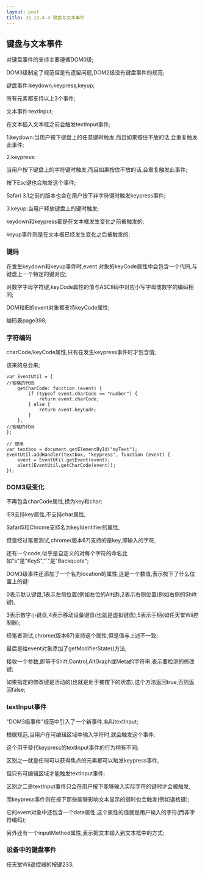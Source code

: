 ```yaml
---
layout: post
title: JS 13.4.4 键盘与文本事件
---
```


## 键盘与文本事件

对键盘事件的支持主要遵循DOM0级;

DOM3级制定了规范但是有遗留问题,DOM2级没有键盘事件的规范;

键盘事件:keydown,keypress,keyup;

所有元素都支持以上3个事件;

文本事件:textInput;

在文本插入文本框之前会触发textInput事件;

1.keydown:当用户按下键盘上的任意键时触发,而且如果按住不放的话,会重复触发此事件;

2.keypress:

当用户按下键盘上的字符键时触发,而且如果按住不放的话,会重复触发此事件;

按下Esc键也会触发这个事件;

Safari 3.1之前的版本也会在用户按下非字符键时触发keypress事件;

3.keyup:当用户释放键盘上的键时触发;

keydown和keypress都是在文本框发生变化之前被触发的;

keyup事件则是在文本框已经发生变化之后被触发的;

### 键码

在发生keydown和keyup事件时,event 对象的keyCode属性中会包含一个代码,与键盘上一个特定的键对应;

对数字字母字符键,keyCode属性的值与ASCII码中对应小写字母或数字的编码相同;

DOM和IE的event对象都支持keyCode属性;

编码表page398;

### 字符编码

charCode/keyCode属性,只有在发生keypress事件时才包含值;

该来的总会来;

```
var EventUtil = {
//省略的代码
    getCharCode: function (event) {
        if (typeof event.charCode == "number") {
            return event.charCode;
        } else {
            return event.keyCode;
        }
    },
//省略的代码
};

// 使用
var textbox = document.getElementById("myText");
EventUtil.addHandler(textbox, "keypress", function (event) {
    event = EventUtil.getEvent(event);
    alert(EventUtil.getCharCode(event));
});
```

### DOM3级变化

不再包含charCode属性,换为key和char;

IE9支持key属性,不支持char属性,

Safari5和Chrome支持名为keyIdentifier的属性,

但是经过笔者测试,chrome(版本67)支持的是key,即输入的字符,

还有一个code,似乎是自定义的对每个字符的命名比如"s"是"KeyS","`"是"Backquote";

DOM3级事件还添加了一个名为location的属性,这是一个数值,表示按下了什么位置上的键:

0表示默认键盘,1表示左侧位置(例如左位的Alt键),2表示右侧位置(例如右侧的Shift键),

3表示数字小键盘,4表示移动设备键盘(也就是虚拟键盘),5表示手柄(如任天堂Wii控制器);

经笔者测试,chrome(版本67)支持这个属性,但是值与上述不一致;

最后是给event对象添加了getModifierState()方法;

接收一个参数,即等于Shift,Control,AltGraph或Meta的字符串,表示要检测的修改键;

如果指定的修改键是活动的(也就是处于被按下的状态),这个方法返回true,否则返回false;

### textInput事件

"DOM3级事件"规范中引入了一个新事件,名叫textInput;

根据规范,当用户在可编辑区域中输入字符时,就会触发这个事件;

这个用于替代keypress的textInput事件的行为稍有不同;

区别之一就是任何可以获得焦点的元素都可以触发keypress事件,

但只有可编辑区域才能触发textInput事件;

区别之二是textInput事件只会在用户按下能够输入实际字符的键时才会被触发,

而keypress事件则在按下那些能够影响文本显示的键时也会触发(例如退格键);

它的event对象中还包含一个data属性,这个属性的值就是用户输入的字符(而非字符编码);

另外还有一个inputMethod属性,表示把文本输入到文本框中的方式;

### 设备中的键盘事件

任天堂Wii遥控器的按键233;
